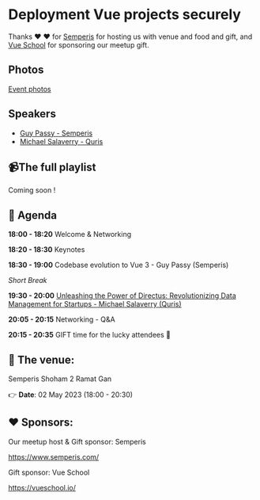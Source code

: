 
# Deployment Vue projects securely

Thanks ❤️ ❤️ for [Semperis](https://www.semperis.com/) for hosting us with venue and food and gift, and [Vue School](https://vueschool.io) for sponsoring our meetup gift.

## Photos

[Event photos](https://www.facebook.com/media/set/?set=a.570013135214360&type=3)

## Speakers

* [Guy Passy - Semperis](https://www.linkedin.com/in/guy-passy-1923a62a/)
* [Michael Salaverry - Quris](https://www.linkedin.com/in/michaelsalaverry/)

## 📹The full playlist

Coming soon !

## 📆 Agenda

**18:00 - 18:20** Welcome & Networking

**18:20 - 18:30** Keynotes

**18:30 - 19:00** Codebase evolution to Vue 3 - Guy Passy (Semperis)

_Short Break_

**19:30 - 20:00** [Unleashing the Power of Directus: Revolutionizing Data Management for Startups - Michael Salaverry (Quris)](https://docs.google.com/presentation/d/1bKf_O1RzwxsSemDOckpvSxaURMWIbjZbC_w2QpN2aqw/edit?usp=sharing)

**20:05 - 20:15** Networking - Q&A

**20:15 - 20:35** GIFT time for the lucky attendees 🎁

## 🏢 The venue:

Semperis
Shoham 2
Ramat Gan

👉 **Date**: 02 May 2023 (18:00 - 20:30)

## ❤️ Sponsors:

Our meetup host & Gift sponsor: Semperis

https://www.semperis.com/

Gift sponsor: Vue School

https://vueschool.io/
